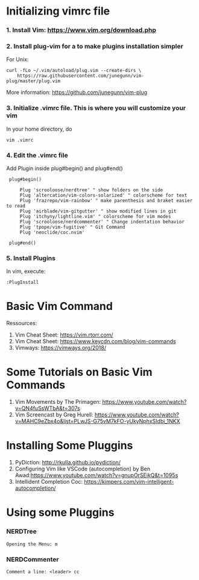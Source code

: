 # Initializing vimrc file 

### 1. Install Vim: https://www.vim.org/download.php

### 2. Install plug-vim for a to make plugins installation simpler

For Unix:

```
curl -fLo ~/.vim/autoload/plug.vim --create-dirs \
    https://raw.githubusercontent.com/junegunn/vim-plug/master/plug.vim
```

More information: https://github.com/junegunn/vim-plug

### 3. Initialize .vimrc file. This is where you will customize your vim

In your home directory, do

```
vim .vimrc
```
### 4. Edit the .vimrc file

Add Plugin inside plug#begin() and plug#end()

```
 plug#begin() 

	 Plug 'scrooloose/nerdtree' " show folders on the side
	 Plug 'altercation/vim-colors-solarized' " colorscheme for text
	 Plug 'frazrepo/vim-rainbow' " make parenthesis and braket easier to read
	 Plug 'airblade/vim-gitgutter' " show modified lines in git
	 Plug 'itchyny/lightline.vim' " colorscheme for vim modes
	 Plug 'scrooloose/nerdcommenter' " Change indentation behavior
	 Plug 'tpope/vim-fugitive' " Git Command
	 Plug 'neoclide/coc.nvim'

 plug#end()
```
### 5. Install Plugins

In vim, execute:

```
:PlugInstall
```
# Basic Vim Command

Ressources:
1. Vim Cheat Sheet: https://vim.rtorr.com/
2. Vim Cheat Sheet: https://www.keycdn.com/blog/vim-commands 
3. Vimways: https://vimways.org/2018/

# Some Tutorials on Basic Vim Commands
1. Vim Movements by The Primagen: https://www.youtube.com/watch?v=QN4fuSsWTbA&t=307s
2. Vim Screencast by Greg Hurell: https://www.youtube.com/watch?v=MAHC9eZbx4o&list=PLwJS-G75vM7kFO-yUkyNphxSIdbi_1NKX

# Installing Some Pluggins

1. PyDiction: http://rkulla.github.io/pydiction/
2. Configuring Vim like VSCode (autocompletion) by Ben Awad:https://www.youtube.com/watch?v=gnupOrSEikQ&t=1095s 
3. Intellident Completion Coc: https://kimpers.com/vim-intelligent-autocompletion/

# Using some Pluggins

### NERDTree

```
Opening the Menu: m
```

### NERDCommenter
```
Comment a line: <leader> cc
```




